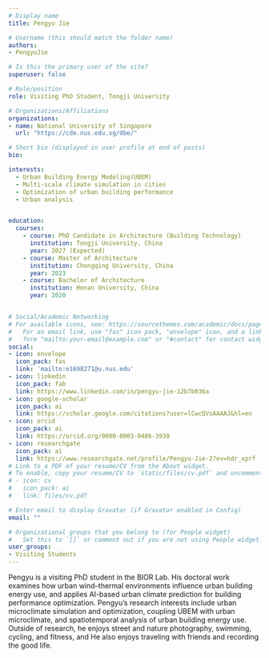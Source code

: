 ```yaml
---
# Display name
title: Pengyu Jie

# Username (this should match the folder name)
authors:
- PengyuJie

# Is this the primary user of the site?
superuser: false

# Role/position
role: Visiting PhD Student, Tongji University

# Organizations/Affiliations
organizations:
- name: National University of Singapore
  url: "https://cde.nus.edu.sg/dbe/"

# Short bio (displayed in user profile at end of posts)
bio:

interests:
  - Urban Building Energy Modeling(UBEM)
  - Multi-scale climate simulation in cities
  - Optimization of urban building performance
  - Urban analysis


education:
  courses:
    - course: PhD Candidate in Architecture (Building Technology)
      institution: Tongji University, China
      year: 2027 (Expected)
    - course: Master of Architecture
      institution: Chongqing University, China
      year: 2023
    - course: Bachelor of Architecture
      institution: Henan University, China
      year: 2020


# Social/Academic Networking
# For available icons, see: https://sourcethemes.com/academic/docs/page-builder/#icons
#   For an email link, use "fas" icon pack, "envelope" icon, and a link in the
#   form "mailto:your-email@example.com" or "#contact" for contact widget.
social:
- icon: envelope
  icon_pack: fas
  link: 'mailto:e1698271@u.nus.edu'
- icon: linkedin
  icon_pack: fab
  link: https://www.linkedin.com/in/pengyu-jie-12b7b036a
- icon: google-scholar
  icon_pack: ai
  link: https://scholar.google.com/citations?user=lCwcQVsAAAAJ&hl=en
- icon: orcid
  icon_pack: ai
  link: https://orcid.org/0000-0003-0486-3930
- icon: researchgate
  icon_pack: ai
  link: https://www.researchgate.net/profile/Pengyu-Jie-2?ev=hdr_xprf
# Link to a PDF of your resume/CV from the About widget.
# To enable, copy your resume/CV to `static/files/cv.pdf` and uncomment the lines below.
# - icon: cv
#   icon_pack: ai
#   link: files/cv.pdf

# Enter email to display Gravatar (if Gravatar enabled in Config)
email: ""

# Organizational groups that you belong to (for People widget)
#   Set this to `[]` or comment out if you are not using People widget.
user_groups:
- Visiting Students
---
```


Pengyu is a visiting PhD student in the BIOR Lab. His doctoral work examines how urban wind–thermal environments influence urban building energy use, and applies AI-based urban climate prediction for building performance optimization. Pengyu’s research interests include urban microclimate simulation and optimization, coupling UBEM with urban microclimate, and spatiotemporal analysis of urban building energy use. Outside of research, he enjoys street and nature photography, swimming, cycling, and fitness, and He also enjoys traveling with friends and recording the good life.
